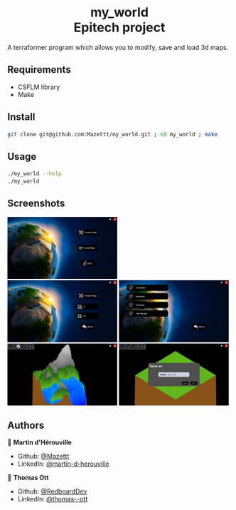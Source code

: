 <h1 align="center">my_world<br>Epitech project</h1>

A terraformer program which allows you to modify, save and load 3d maps.

## Requirements

- CSFLM library
- Make

## Install

```sh
git clone git@github.com:Mazettt/my_world.git ; cd my_world ; make
```

## Usage

```sh
./my_world --help
./my_world
```

## Screenshots

<img src="assets/readme/main_menu.png" width=49% title="The main menu">
<div>
    <img src="assets/readme/menu_create.png" width=49% title="Menu where you can enter the size you want">
    <img src="assets/readme/load_menu.png" width=49% title="Menu where you can load a map previously created">
</div>
<div>
    <img src="assets/readme/world.png" width=49% title="The map editor">
    <img src="assets/readme/save_menu.png" width=49% title="You can save your map with the name you want">
</div>

## Authors

👤 **Martin d'Hérouville**

* Github: [@Mazettt](https://github.com/Mazettt)
* LinkedIn: [@martin-d-herouville](https://linkedin.com/in/martin-d-herouville)

👤 **Thomas Ott**

* Github: [@RedboardDev](https://github.com/RedboardDev)
* LinkedIn: [@thomas--ott](https://linkedin.com/in/thomas--ott)
